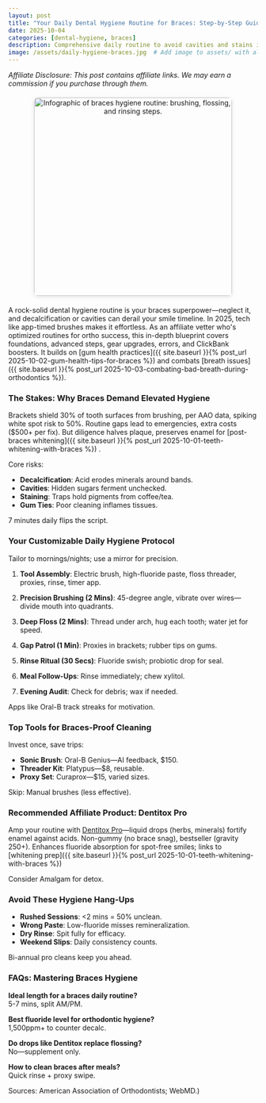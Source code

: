 ```yaml
---
layout: post
title: "Your Daily Dental Hygiene Routine for Braces: Step-by-Step Guide, Tools, and Affiliate Enhancers for 2025"
date: 2025-10-04
categories: [dental-hygiene, braces]
description: Comprehensive daily routine to avoid cavities and stains in braces, featuring tools, tips, and ClickBank supplements for enamel protection.
image: /assets/daily-hygiene-braces.jpg  # Add image to assets/ with alt below
---
```


*Affiliate Disclosure: This post contains affiliate links. We may earn a commission if you purchase through them.*

<div style="text-align: center; margin: 20px 0;">
  <img src="{{ site.baseurl }}/assets/daily-hygiene-braces.jpg" alt="Infographic of braces hygiene routine: brushing, flossing, and rinsing steps." style="max-width: 800px; height: 400px; object-fit: cover; border-radius: 8px; box-shadow: 0 2px 8px rgba(0,0,0,0.1);">
</div>

A rock-solid dental hygiene routine is your braces superpower—neglect it, and decalcification or cavities can derail your smile timeline. In 2025, tech like app-timed brushes makes it effortless. As an affiliate vetter who's optimized routines for ortho success, this in-depth blueprint covers foundations, advanced steps, gear upgrades, errors, and ClickBank boosters. It builds on [gum health practices]({{ site.baseurl }}{% post_url 2025-10-02-gum-health-tips-for-braces %}) and combats [breath issues]({{ site.baseurl }}{% post_url 2025-10-03-combating-bad-breath-during-orthodontics %}).

### The Stakes: Why Braces Demand Elevated Hygiene
Brackets shield 30% of tooth surfaces from brushing, per AAO data, spiking white spot risk to 50%. Routine gaps lead to emergencies, extra costs ($500+ per fix). But diligence halves plaque, preserves enamel for [post-braces whitening]({{ site.baseurl }}{% post_url 2025-10-01-teeth-whitening-with-braces %}) .

Core risks:
- **Decalcification**: Acid erodes minerals around bands.
- **Cavities**: Hidden sugars ferment unchecked.
- **Staining**: Traps hold pigments from coffee/tea.
- **Gum Ties**: Poor cleaning inflames tissues.

7 minutes daily flips the script.

### Your Customizable Daily Hygiene Protocol
Tailor to mornings/nights; use a mirror for precision.

1. **Tool Assembly**: Electric brush, high-fluoride paste, floss threader, proxies, rinse, timer app.

2. **Precision Brushing (2 Mins)**: 45-degree angle, vibrate over wires—divide mouth into quadrants.

3. **Deep Floss (2 Mins)**: Thread under arch, hug each tooth; water jet for speed.

4. **Gap Patrol (1 Min)**: Proxies in brackets; rubber tips on gums.

5. **Rinse Ritual (30 Secs)**: Fluoride swish; probiotic drop for seal.

6. **Meal Follow-Ups**: Rinse immediately; chew xylitol.

7. **Evening Audit**: Check for debris; wax if needed.

Apps like Oral-B track streaks for motivation.

### Top Tools for Braces-Proof Cleaning
Invest once, save trips:
- **Sonic Brush**: Oral-B Genius—AI feedback, $150.
- **Threader Kit**: Platypus—$8, reusable.
- **Proxy Set**: Curaprox—$15, varied sizes.

Skip: Manual brushes (less effective).

### Recommended Affiliate Product: Dentitox Pro
Amp your routine with [Dentitox Pro](https://hop.clickbank.net/?affiliate=YOUR_CLICKBANK_ID&vendor=dentitox)—liquid drops (herbs, minerals) fortify enamel against acids. Non-gummy (no brace snag), bestseller (gravity 250+). Enhances fluoride absorption for spot-free smiles; links to [whitening prep]({{ site.baseurl }}{% post_url 2025-10-01-teeth-whitening-with-braces %})

Consider Amalgam for detox.

### Avoid These Hygiene Hang-Ups
- **Rushed Sessions**: <2 mins = 50% unclean.
- **Wrong Paste**: Low-fluoride misses remineralization.
- **Dry Rinse**: Spit fully for efficacy.
- **Weekend Slips**: Daily consistency counts.

Bi-annual pro cleans keep you ahead.

### FAQs: Mastering Braces Hygiene
**Ideal length for a braces daily routine?**  
5-7 mins, split AM/PM.

**Best fluoride level for orthodontic hygiene?**  
1,500ppm+ to counter decalc.

**Do drops like Dentitox replace flossing?**  
No—supplement only.

**How to clean braces after meals?**  
Quick rinse + proxy swipe.

Sources: American Association of Orthodontists; WebMD.)

<!-- Comments will load here via Utterances -->